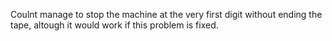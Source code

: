 Coulnt manage to stop the machine at the very first digit without ending the tape, altough it would work if this problem is fixed.
